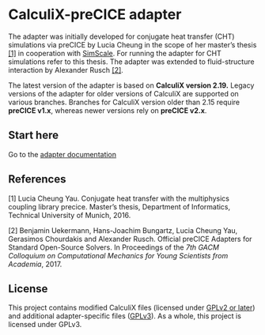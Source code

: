 # CalculiX-preCICE adapter

The adapter was initially developed for conjugate heat transfer (CHT) simulations via preCICE by Lucia Cheung in the scope of her master’s thesis [[1]](https://www5.in.tum.de/pub/Cheung2016_Thesis.pdf) in cooperation with [SimScale](https://www.simscale.com/). For running the adapter for CHT simulations refer to this thesis. The adapter was extended to fluid-structure interaction by Alexander Rusch [[2]](https://www.gacm2017.uni-stuttgart.de/registration/Upload/ExtendedAbstracts/ExtendedAbstract_0138.pdf).

The latest version of the adapter is based on **CalculiX version 2.19.**
Legacy versions of the adapter for older versions of CalculiX are supported on various branches. Branches for CalculiX version older than 2.15 require **preCICE v1.x**, whereas newer versions rely on **preCICE v2.x**.
 
## Start here

Go to the [adapter documentation](https://precice.org/adapter-calculix-overview.html) 

## References

[1] Lucia Cheung Yau. Conjugate heat transfer with the multiphysics coupling library precice. Master’s thesis, Department of Informatics, Technical University of Munich, 2016.

[2] Benjamin Uekermann, Hans-Joachim Bungartz, Lucia Cheung Yau, Gerasimos Chourdakis and Alexander Rusch. Official preCICE Adapters for Standard Open-Source Solvers. In Proceedings of the _7th GACM Colloquium on Computational Mechanics for Young Scientists from Academia_, 2017. 

## License

This project contains modified CalculiX files (licensed under [GPLv2 or later](http://www.dhondt.de/gpl-2.0.txt)) and additional adapter-specific files ([GPLv3](./LICENSE)). As a whole, this project is licensed under GPLv3.
